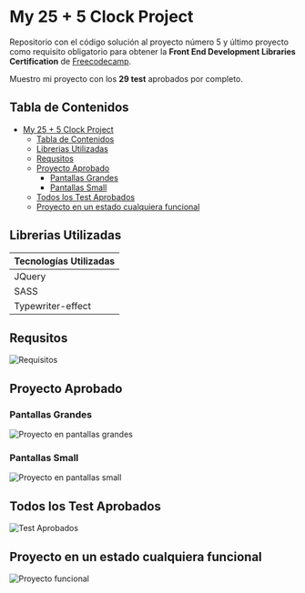 # My 25 + 5 Clock Project

Repositorio con el código solución al proyecto número 5 y último proyecto como requisito obligatorio para obtener la **Front End Development Libraries Certification** de [Freecodecamp](https://www.freecodecamp.org/learn/front-end-development-libraries/front-end-development-libraries-projects/build-a-25--5-clock).

Muestro mi proyecto con los **29 test** aprobados por completo.

## Tabla de Contenidos

- [My 25 + 5 Clock Project](#my-25--5-clock-project)
  - [Tabla de Contenidos](#tabla-de-contenidos)
  - [Librerias Utilizadas](#librerias-utilizadas)
  - [Requsitos](#requsitos)
  - [Proyecto Aprobado](#proyecto-aprobado)
    - [Pantallas Grandes](#pantallas-grandes)
    - [Pantallas Small](#pantallas-small)
  - [Todos los Test Aprobados](#todos-los-test-aprobados)
  - [Proyecto en un estado cualquiera funcional](#proyecto-en-un-estado-cualquiera-funcional)

## Librerias Utilizadas

| Tecnologías Utilizadas |
| ---------------------- |
| JQuery                 |
| SASS                   |
| Typewriter-effect      |

## Requsitos

![Requisitos](./screenshots/requisitos.webp)

## Proyecto Aprobado

### Pantallas Grandes

![Proyecto en pantallas grandes](./screenshots/proyecto_aprobado.webp)

### Pantallas Small

![Proyecto en pantallas small](./screenshots/proyecto_aprobado_small_devices.webp)

## Todos los Test Aprobados

![Test Aprobados](./screenshots/test_aprobados.webp)

## Proyecto en un estado cualquiera funcional

![Proyecto funcional](./screenshots/proyecto_funcionando.webp)

